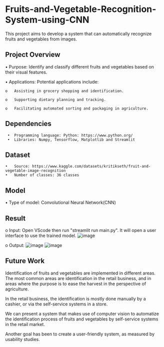# Fruits-and-Vegetable-Recognition-System-using-CNN

This project aims to develop a system that can automatically recognize fruits and vegetables from images.

## Project Overview

•	Purpose: Identify and classify different fruits and vegetables based on their visual features.

•	Applications: Potential applications include:

    o	Assisting in grocery shopping and identification.
  
    o	Supporting dietary planning and tracking.
  
    o	Facilitating automated sorting and packaging in agriculture.

## Dependencies

     •	Programming language: Python: https://www.python.org/
     •	Libraries: Numpy, Tensorflow, Matplotlib and Streamlit

## Dataset

    •	Source: https://www.kaggle.com/datasets/kritikseth/fruit-and-vegetable-image-recognition
    •	Number of classes: 36 classes

## Model

•	Type of model: Convolutional Neural Network(CNN)

## Result

o	Input: Open VScode then run "streamlit run main.py". It will open a user interface to use the trained model.
![image](https://github.com/ajaypandit0994253/Fruits-and-Vegetable-Recognition-System-using-CNN/assets/129199295/739b6304-0437-4ac6-b7d8-d951f249ce7f)

o	Output: ![image](https://github.com/ajaypandit0994253/Fruits-and-Vegetable-Recognition-System-using-CNN/assets/129199295/9b709a9f-1f5c-4b46-a698-7aee54f5d922)
            ![image](https://github.com/ajaypandit0994253/Fruits-and-Vegetable-Recognition-System-using-CNN/assets/129199295/0b745ece-d5d3-4394-8c60-a08145a93a79)


## Future Work

Identification of fruits and vegetables are implemented in different areas. The most common areas are identification in the retail business, and in areas where the purpose is to ease the harvest in the perspective of agriculture.

In the retail business, the identification is mostly done manually by a cashier, or via the self-service systems in a store.

We can present a system that makes use of computer vision to automatize the identification process of fruits and vegetables by self-service systems in the retail market.

Another goal has been to create a user-friendly system, as measured by usability studies.

